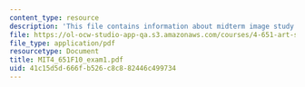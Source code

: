 ```yaml
---
content_type: resource
description: 'This file contains information about midterm image study sheet. '
file: https://ol-ocw-studio-app-qa.s3.amazonaws.com/courses/4-651-art-since-1940-fall-2010/41c15d5d666fb526c8c882446c499734_MIT4_651F10_exam1.pdf
file_type: application/pdf
resourcetype: Document
title: MIT4_651F10_exam1.pdf
uid: 41c15d5d-666f-b526-c8c8-82446c499734
---
```

